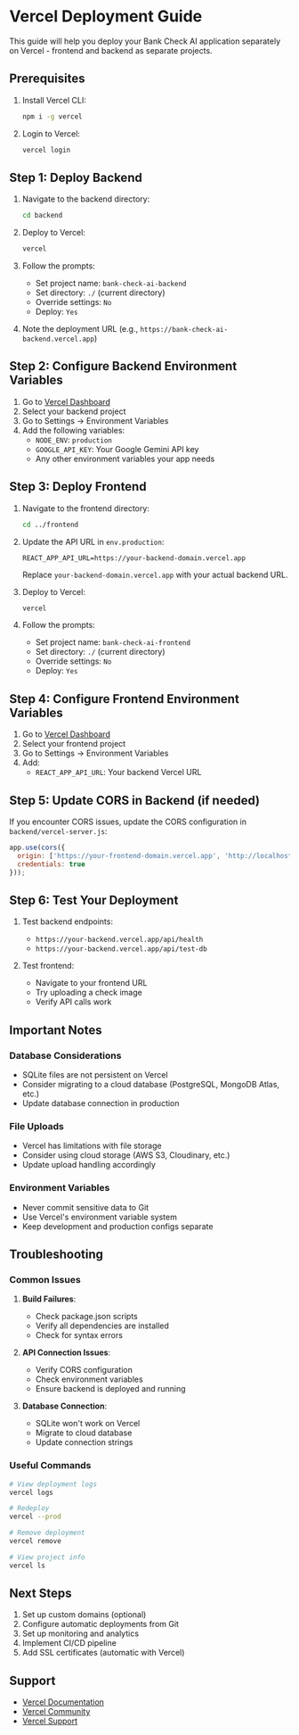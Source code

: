 # Vercel Deployment Guide

This guide will help you deploy your Bank Check AI application separately on Vercel - frontend and backend as separate projects.

## Prerequisites

1. Install Vercel CLI:
   ```bash
   npm i -g vercel
   ```

2. Login to Vercel:
   ```bash
   vercel login
   ```

## Step 1: Deploy Backend

1. Navigate to the backend directory:
   ```bash
   cd backend
   ```

2. Deploy to Vercel:
   ```bash
   vercel
   ```

3. Follow the prompts:
   - Set project name: `bank-check-ai-backend`
   - Set directory: `./` (current directory)
   - Override settings: `No`
   - Deploy: `Yes`

4. Note the deployment URL (e.g., `https://bank-check-ai-backend.vercel.app`)

## Step 2: Configure Backend Environment Variables

1. Go to [Vercel Dashboard](https://vercel.com/dashboard)
2. Select your backend project
3. Go to Settings → Environment Variables
4. Add the following variables:
   - `NODE_ENV`: `production`
   - `GOOGLE_API_KEY`: Your Google Gemini API key
   - Any other environment variables your app needs

## Step 3: Deploy Frontend

1. Navigate to the frontend directory:
   ```bash
   cd ../frontend
   ```

2. Update the API URL in `env.production`:
   ```
   REACT_APP_API_URL=https://your-backend-domain.vercel.app
   ```
   Replace `your-backend-domain.vercel.app` with your actual backend URL.

3. Deploy to Vercel:
   ```bash
   vercel
   ```

4. Follow the prompts:
   - Set project name: `bank-check-ai-frontend`
   - Set directory: `./` (current directory)
   - Override settings: `No`
   - Deploy: `Yes`

## Step 4: Configure Frontend Environment Variables

1. Go to [Vercel Dashboard](https://vercel.com/dashboard)
2. Select your frontend project
3. Go to Settings → Environment Variables
4. Add:
   - `REACT_APP_API_URL`: Your backend Vercel URL

## Step 5: Update CORS in Backend (if needed)

If you encounter CORS issues, update the CORS configuration in `backend/vercel-server.js`:

```javascript
app.use(cors({
  origin: ['https://your-frontend-domain.vercel.app', 'http://localhost:3000'],
  credentials: true
}));
```

## Step 6: Test Your Deployment

1. Test backend endpoints:
   - `https://your-backend.vercel.app/api/health`
   - `https://your-backend.vercel.app/api/test-db`

2. Test frontend:
   - Navigate to your frontend URL
   - Try uploading a check image
   - Verify API calls work

## Important Notes

### Database Considerations
- SQLite files are not persistent on Vercel
- Consider migrating to a cloud database (PostgreSQL, MongoDB Atlas, etc.)
- Update database connection in production

### File Uploads
- Vercel has limitations with file storage
- Consider using cloud storage (AWS S3, Cloudinary, etc.)
- Update upload handling accordingly

### Environment Variables
- Never commit sensitive data to Git
- Use Vercel's environment variable system
- Keep development and production configs separate

## Troubleshooting

### Common Issues

1. **Build Failures**:
   - Check package.json scripts
   - Verify all dependencies are installed
   - Check for syntax errors

2. **API Connection Issues**:
   - Verify CORS configuration
   - Check environment variables
   - Ensure backend is deployed and running

3. **Database Connection**:
   - SQLite won't work on Vercel
   - Migrate to cloud database
   - Update connection strings

### Useful Commands

```bash
# View deployment logs
vercel logs

# Redeploy
vercel --prod

# Remove deployment
vercel remove

# View project info
vercel ls
```

## Next Steps

1. Set up custom domains (optional)
2. Configure automatic deployments from Git
3. Set up monitoring and analytics
4. Implement CI/CD pipeline
5. Add SSL certificates (automatic with Vercel)

## Support

- [Vercel Documentation](https://vercel.com/docs)
- [Vercel Community](https://github.com/vercel/vercel/discussions)
- [Vercel Support](https://vercel.com/support)
